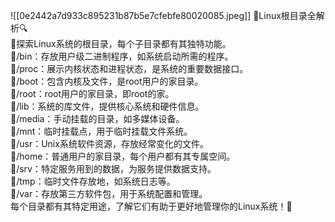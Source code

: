![[0e2442a7d933c895231b87b5e7cfebfe80020085.jpeg]]
📁Linux根目录全解析🔍  
🌱探索Linux系统的根目录，每个子目录都有其独特功能。  
📂/bin：存放用户级二进制程序，如系统启动所需的程序。  
📂/proc：展示内核状态和进程状态，是系统的重要数据接口。  
📂/boot：包含内核及文件，是root用户的家目录。  
📂/root：root用户的家目录，即root的家。  
📂/lib：系统的库文件，提供核心系统和硬件信息。  
📂/media：手动挂载的目录，如多媒体设备。  
📂/mnt：临时挂载点，用于临时挂载文件系统。  
📂/usr：Unix系统软件资源，存放经常变化的文件。  
📂/home：普通用户的家目录，每个用户都有其专属空间。  
📂/srv：特定服务用到的数据，为服务提供数据支持。  
📂/tmp：临时文件存放地，如系统日志等。  
📂/var：存放第三方软件包，用于系统配置和管理。  
每个目录都有其特定用途，了解它们有助于更好地管理你的Linux系统！💪